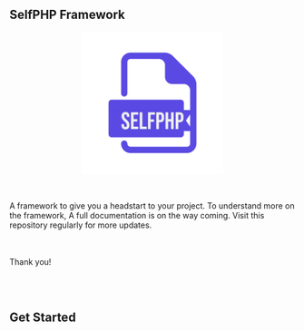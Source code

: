 ## SelfPHP Framework 
<p align="center">
    <img style="display: block; margin: 0 auto" src="public/storage/logo/sp-logo.png" height="250" width="250">
</p>

<br><br>
A framework to give you a headstart to your project. To understand more on the framework, A full documentation is on the way coming. Visit this repository regularly for more updates.

<br><br>
Thank you!


<br><br>
## Get Started
